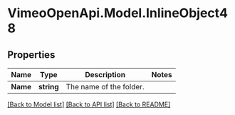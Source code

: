 # VimeoOpenApi.Model.InlineObject48
## Properties

Name | Type | Description | Notes
------------ | ------------- | ------------- | -------------
**Name** | **string** | The name of the folder. | 

[[Back to Model list]](../README.md#documentation-for-models) [[Back to API list]](../README.md#documentation-for-api-endpoints) [[Back to README]](../README.md)

